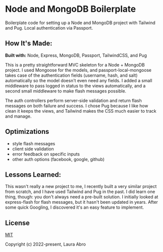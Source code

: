 # Node and MongoDB Boilerplate

Boilerplate code for setting up a Node and MongoDB project with Tailwind and Pug. Local authentication via Passport.

## How It's Made:

**Built with:** Node, Express, MongoDB, Passport, TailwindCSS, and Pug

This is a pretty straightforward MVC skeleton for a Node + MongoDB project. I used Mongoose for the models, and passport-local-mongoose takes case of the authentication fields (username, hash, and salt) automatically so the model doesn't even need any fields. I added a small middleware to pass logged in status to the views automatically, and a second small middleware to make flash messages possible.

The auth controllers perform server-side validation and return flash messages on both failure and success. I chose Pug because I like how clean it keeps the views, and Tailwind makes the CSS much easier to track and manage.

## Optimizations

- style flash messages
- client side validation
- error feedback on specific inputs
- other auth options (facebook, google, github)

## Lessons Learned:

This wasn't really a new project to me, I recently built a very similar project from scratch, and I have used Tailwind and Pug in the past. I did learn one thing, though: you don't always need a pre-built solution. I initially looked at express-flash for flash messages, but it hasn't been updated in years. After some quick Googling, I discovered it's an easy feature to implement.

## License

[MIT](https://opensource.org/licenses/MIT)

Copyright (c) 2022-present, Laura Abro









